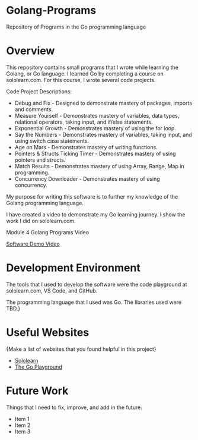 # Golang-Programs

Repository of Programs in the Go programming language

# Overview

This repository contains small programs that I wrote while learning the Golang, or Go language. I learned Go by completing a course on sololearn.com. For this course, I wrote several code projects.

Code Project Descriptions:
- Debug and Fix - Designed to demonstrate mastery of packages, imports and comments.
- Measure Yourself - Demonstrates mastery of variables, data types, relational operators, taking input, and if/else statements.
- Exponential Growth - Demonstrates mastery of using the for loop.
- Say the Numbers - Demonstrates mastery of variables, taking input, and using switch case statements.
- Age on Mars - Demonstrates mastery of writing functions.
- Pointers & Structs Ticking Timer - Demonstrates mastery of using pointers and structs.
- Match Results - Demonstrates mastery of using Array, Range, Map in programming.
- Concurrency Downloader - Demonstrates mastery of using concurrency.

My purpose for writing this software is to further my knowledge of the Golang programming language.

I have created a video to demonstrate my Go learning journey. I show the work I did on sololearn.com.

Module 4 Golang Programs Video

[Software Demo Video](http://youtube.link.goes.here)

# Development Environment

The tools that I used to develop the software were the code playground at sololearn.com, VS Code, and GitHub.

The programming language that I used was Go. The libraries used were TBD.}

# Useful Websites

{Make a list of websites that you found helpful in this project}

- [Sololearn](http://www.sololearn.com)
- [The Go Playground](https://go.dev/play/)

# Future Work

Things that I need to fix, improve, and add in the future:

- Item 1
- Item 2
- Item 3
